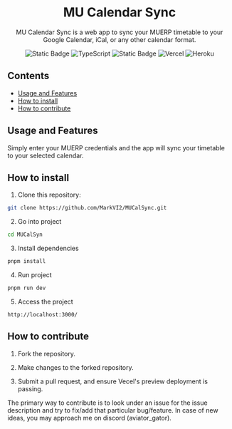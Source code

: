 <div align="center">
  <h1>MU Calendar Sync</h1>
<p> MU Calendar Sync is a web app to sync your MUERP timetable to your Google Calendar, iCal, or any other calendar format. </p>

<p>
    <img alt="Static Badge" src="https://img.shields.io/badge/next.js-000000?style=for-the-badge&logo=nextdotjs" alt="Next.js">
    <img src="https://img.shields.io/badge/typescript-%23007ACC.svg?style=for-the-badge&logo=typescript&logoColor=white" alt="TypeScript">
    <img alt="Static Badge" src="https://img.shields.io/badge/python-3670A0?style=for-the-badge&logo=python&logoColor=ffdd54" alt="Python">
    <img src="https://img.shields.io/badge/vercel-%23000000.svg?style=for-the-badge&logo=vercel&logoColor=white" alt="Vercel">
    <img src="https://img.shields.io/badge/Heroku-430098?style=for-the-badge&logo=heroku&logoColor=fffe" alt="Heroku">
</p>
</div>

## Contents

- [Usage and Features](#usage-and-features)
- [How to install](#how-to-install)
- [How to contribute](#how-to-contribute)

## Usage and Features

Simply enter your MUERP credentials and the app will sync your timetable to your
selected calendar.

## How to install

1. Clone this repository:

```bash
git clone https://github.com/MarkVI2/MUCalSync.git
```

2. Go into project

```bash
cd MUCalSyn
```

3. Install dependencies

```bash
pnpm install
```

4. Run project

```bash
pnpm run dev
```

5. Access the project

```plaintext
http://localhost:3000/
```

## How to contribute

1. Fork the repository.

2. Make changes to the forked repository.

3. Submit a pull request, and ensure Vecel's preview deployment is passing.

The primary way to contribute is to look under an issue for the issue
description and try to fix/add that particular bug/feature. In case of new
ideas, you may approach me on discord (aviator_gator).
